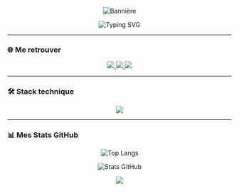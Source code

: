 <!-- Bannière minimaliste -->
<p align="center">
  <img src="https://capsule-render.vercel.app/api?type=waving&color=849324&height=150&section=header&text=Bastien%20Esquiros&fontSize=40&fontColor=ffffff&animation=fadeIn" alt="Bannière" />
</p>

<!-- Animation Typing -->
<p align="center">
  <img src="https://readme-typing-svg.herokuapp.com?font=Fira+Code&size=22&pause=1000&color=849324&center=true&vCenter=true&width=500&lines=Développeur+Java+☕;Crafting+Clean+%26+Scalable+Code;Toujours+prêt+pour+de+nouveaux+d%C3%A9fis" alt="Typing SVG" />
</p>

---

### 🌐 Me retrouver
<p align="center">
  <a href="https://www.linkedin.com/in/bastienesquiros/">
    <img src="https://img.shields.io/badge/-LinkedIn-0A66C2?style=for-the-badge&logo=linkedin&logoColor=white" />
  </a>
  <a href="mailto:bastien.esquiros@hotmail.com">
    <img src="https://img.shields.io/badge/-Email-D14836?style=for-the-badge&logo=gmail&logoColor=white" />
  </a>
  <a href="https://github.com/bastienesquiros">
    <img src="https://img.shields.io/badge/-GitHub-181717?style=for-the-badge&logo=github&logoColor=white" />
  </a>
</p>

---

### 🛠️ Stack technique
<p align="center">
  <img src="https://skillicons.dev/icons?i=java,spring,postgres,docker,git,github,linux&theme=light" />
</p>

---

### 📊 Mes Stats GitHub
<p align="center">
  <img src="https://github-readme-stats.vercel.app/api/top-langs?username=bastienesquiros&show_icons=true&theme=transparent&layout=compact" alt="Top Langs" />
</p>

<p align="center">
  <img src="https://github-readme-stats.vercel.app/api?username=bastienesquiros&show_icons=true&theme=transparent" alt="Stats GitHub" />
</p>

<!-- Footer -->
<p align="center">
  <img src="https://capsule-render.vercel.app/api?type=waving&color=0A66C2&height=100&section=footer" />
</p>
